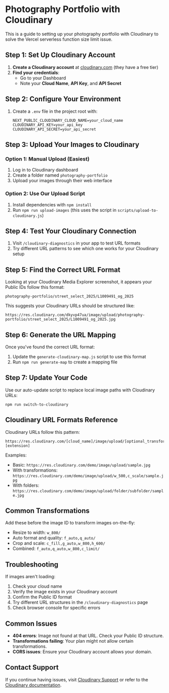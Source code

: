 # Photography Portfolio with Cloudinary

This is a guide to setting up your photography portfolio with Cloudinary to solve the Vercel serverless function size limit issue.

## Step 1: Set Up Cloudinary Account

1. **Create a Cloudinary account** at [cloudinary.com](https://cloudinary.com) (they have a free tier)
2. **Find your credentials**:
   - Go to your Dashboard
   - Note your **Cloud Name**, **API Key**, and **API Secret**

## Step 2: Configure Your Environment

1. Create a `.env` file in the project root with:
   ```
   NEXT_PUBLIC_CLOUDINARY_CLOUD_NAME=your_cloud_name
   CLOUDINARY_API_KEY=your_api_key
   CLOUDINARY_API_SECRET=your_api_secret
   ```

## Step 3: Upload Your Images to Cloudinary

### Option 1: Manual Upload (Easiest)

1. Log in to Cloudinary dashboard
2. Create a folder named `photography-portfolio`
3. Upload your images through their web interface

### Option 2: Use Our Upload Script

1. Install dependencies with `npm install`
2. Run `npm run upload-images` (this uses the script in `scripts/upload-to-cloudinary.js`)

## Step 4: Test Your Cloudinary Connection

1. Visit `/cloudinary-diagnostics` in your app to test URL formats
2. Try different URL patterns to see which one works for your Cloudinary setup

## Step 5: Find the Correct URL Format

Looking at your Cloudinary Media Explorer screenshot, it appears your Public IDs follow this format:

```
photography-portfolio/street_select_2025/L1009491_og_2025
```

This suggests your Cloudinary URLs should be structured like:

```
https://res.cloudinary.com/dkyvp47ua/image/upload/photography-portfolio/street_select_2025/L1009491_og_2025.jpg
```

## Step 6: Generate the URL Mapping

Once you've found the correct URL format:

1. Update the `generate-cloudinary-map.js` script to use this format
2. Run `npm run generate-map` to create a mapping file

## Step 7: Update Your Code

Use our auto-update script to replace local image paths with Cloudinary URLs:

```
npm run switch-to-cloudinary
```

## Cloudinary URL Formats Reference

Cloudinary URLs follow this pattern:

```
https://res.cloudinary.com/[cloud_name]/image/upload/[optional_transformations]/[public_id].[extension]
```

Examples:

- Basic: `https://res.cloudinary.com/demo/image/upload/sample.jpg`
- With transformations: `https://res.cloudinary.com/demo/image/upload/w_500,c_scale/sample.jpg`
- With folders: `https://res.cloudinary.com/demo/image/upload/folder/subfolder/sample.jpg`

## Common Transformations

Add these before the image ID to transform images on-the-fly:

- Resize to width: `w_800/`
- Auto format and quality: `f_auto,q_auto/`
- Crop and scale: `c_fill,g_auto,w_800,h_600/`
- Combined: `f_auto,q_auto,w_800,c_limit/`

## Troubleshooting

If images aren't loading:

1. Check your cloud name
2. Verify the image exists in your Cloudinary account
3. Confirm the Public ID format
4. Try different URL structures in the `/cloudinary-diagnostics` page
5. Check browser console for specific errors

## Common Issues

- **404 errors**: Image not found at that URL. Check your Public ID structure.
- **Transformations failing**: Your plan might not allow certain transformations.
- **CORS issues**: Ensure your Cloudinary account allows your domain.

## Contact Support

If you continue having issues, visit [Cloudinary Support](https://support.cloudinary.com/) or refer to the [Cloudinary documentation](https://cloudinary.com/documentation/image_transformations).
